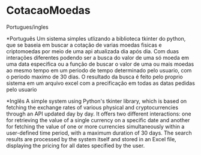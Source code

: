 # CotacaoMoedas
Portugues/ingles


*Português
Um sistema simples utlizando a biblioteca tkinter do python, que se baseia em buscar a cotação de varias moedas fisicas e criptomoedas por meio de uma api atualizada dia após dia.
Com duas interações diferentes podendo ser a busca do valor de uma só moeda em uma data especifica ou a função de buscar o valor de uma ou mais moedas ao mesmo tempo em um periodo de tempo determinado pelo usuario, 
com o periodo maximo de 30 dias. O resultado da busca é feito pelo proprio sistema em um arquivo excel com a precificação em todas as datas pedidas pelo usuario

*Inglês 
A simple system using Python's tkinter library, which is based on fetching the exchange rates of various physical and cryptocurrencies through an API updated day by day.
It offers two different interactions: one for retrieving the value of a single currency on a specific date and another for fetching the value of one or more currencies simultaneously within a user-defined time period,
with a maximum duration of 30 days. The search results are processed by the system itself and stored in an Excel file, displaying the pricing for all dates specified by the user.
